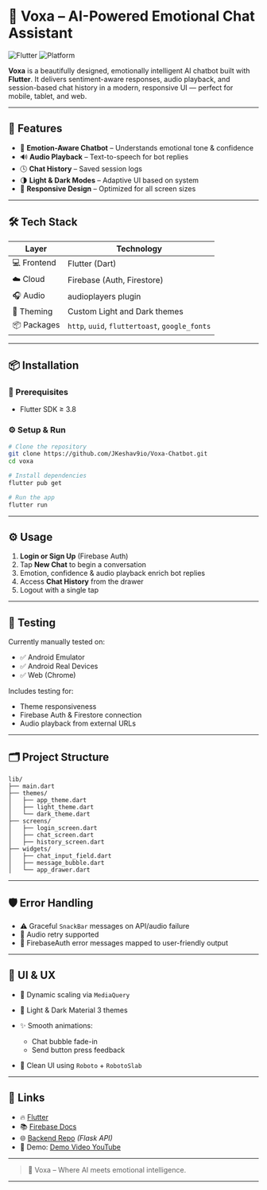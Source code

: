 # 🧠 Voxa – AI-Powered Emotional Chat Assistant

![Flutter](https://img.shields.io/badge/Flutter-3.8-blue?logo=flutter)
![Platform](https://img.shields.io/badge/platform-Android%20%7C%20iOS%20%7C%20Web-blue)

**Voxa** is a beautifully designed, emotionally intelligent AI chatbot built with **Flutter**. It delivers sentiment-aware responses, audio playback, and session-based chat history in a modern, responsive UI — perfect for mobile, tablet, and web.

---

## 🚀 Features

- 💬 **Emotion-Aware Chatbot** – Understands emotional tone & confidence
- 🔊 **Audio Playback** – Text-to-speech for bot replies
- 🕓 **Chat History** – Saved session logs
- 🌗 **Light & Dark Modes** – Adaptive UI based on system
- 📱 **Responsive Design** – Optimized for all screen sizes

---

## 🛠️ Tech Stack

| Layer         | Technology                                      |
|---------------|--------------------------------------------------|
| 💻 Frontend   | Flutter (Dart)                                  |
| ☁️ Cloud      | Firebase (Auth, Firestore)                      |
| 🎧 Audio      | audioplayers plugin                             |
| 🎨 Theming    | Custom Light and Dark themes                    |
| 📦 Packages   | `http`, `uuid`, `fluttertoast`, `google_fonts` |

---

## 📦 Installation

### 🔧 Prerequisites

- Flutter SDK ≥ 3.8

### ⚙️ Setup & Run

```bash
# Clone the repository
git clone https://github.com/JKeshav9io/Voxa-Chatbot.git
cd voxa

# Install dependencies
flutter pub get

# Run the app
flutter run
````

---

## ⚙️ Usage

1. **Login or Sign Up** (Firebase Auth)
2. Tap **New Chat** to begin a conversation
3. Emotion, confidence & audio playback enrich bot replies
4. Access **Chat History** from the drawer
5. Logout with a single tap

---

## 🧪 Testing

Currently manually tested on:

* ✅ Android Emulator
* ✅ Android Real Devices
* ✅ Web (Chrome)

Includes testing for:

* Theme responsiveness
* Firebase Auth & Firestore connection
* Audio playback from external URLs

---

## 🗂️ Project Structure

```
lib/
├── main.dart
├── themes/
│   ├── app_theme.dart
│   ├── light_theme.dart
│   └── dark_theme.dart
├── screens/
│   ├── login_screen.dart
│   ├── chat_screen.dart
│   ├── history_screen.dart
├── widgets/
│   ├── chat_input_field.dart
│   ├── message_bubble.dart
│   └── app_drawer.dart
```

---

## 🛡️ Error Handling

* ⚠️ Graceful `SnackBar` messages on API/audio failure
* 🔁 Audio retry supported
* 🔐 FirebaseAuth error messages mapped to user-friendly output

---

## 🎨 UI & UX

* 🎯 Dynamic scaling via `MediaQuery`
* 🌈 Light & Dark Material 3 themes
* ✨ Smooth animations:

  * Chat bubble fade-in
  * Send button press feedback
* 🧼 Clean UI using `Roboto` + `RobotoSlab`

---

## 🔗 Links

* 🔥 [Flutter](https://flutter.dev/)
* 📚 [Firebase Docs](https://firebase.google.com/)
* 🌐 [Backend Repo](https://github.com/JKeshav9io/Chatbot_Backend) *(Flask API)*
* 🎥 Demo: [Demo Video YouTube](https://youtu.be/-KRv7ohp9BU)

---

> 🧠 Voxa – Where AI meets emotional intelligence.

---
